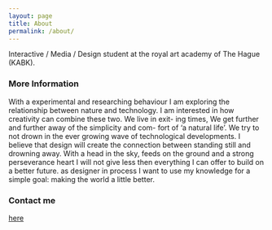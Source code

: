 ```yaml
---
layout: page
title: About
permalink: /about/
---
```


Interactive / Media / Design student at the royal art academy of The Hague (KABK). 

### More Information

With a experimental and researching behaviour I am exploring the relationship between nature and technology. I am interested in how creativity can combine these two. 
We live in exit- ing times, We get further and further away of the simplicity and com- fort of ‘a natural life’. We try to not drown in the ever growing wave of technological developments. I believe that design will create the connection between standing still and drowning away.With a head in the sky, feeds on the ground and a strong perseverance heart I will not give less then everything I can offer to build on a better future.as designer in process I want to use my knowledge for a simple goal: making the world a little better.

### Contact me

[here](mailto:ilvanieuwstraten@gmail.com)